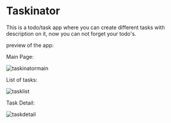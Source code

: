 # Taskinator 

This is a todo/task app where you can create different tasks with description on it, now you can not forget your todo's. 

preview of the app: 


Main Page: 

![taskinatormain](https://user-images.githubusercontent.com/78180223/174857640-447c3f2f-6c1a-4151-8e11-e8d027129c31.png)


List of tasks: 

![tasklist](https://user-images.githubusercontent.com/78180223/174857687-a564dd76-74ce-4b1f-b95b-7dd6be7c6982.png)


Task Detail: 

![taskdetail](https://user-images.githubusercontent.com/78180223/174857716-d561d07e-ee79-4b50-ba6d-b9db9556f142.png)
